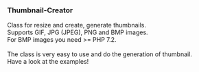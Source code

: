 ### Thumbnail-Creator
Class for resize and create, generate thumbnails.<br>
Supports GIF, JPG (JPEG), PNG and BMP images.<br>
For BMP images you need >= PHP 7.2.<br><br>
The class is very easy to use and do the generation of thumbnail.<br>
Have a look at the examples!
